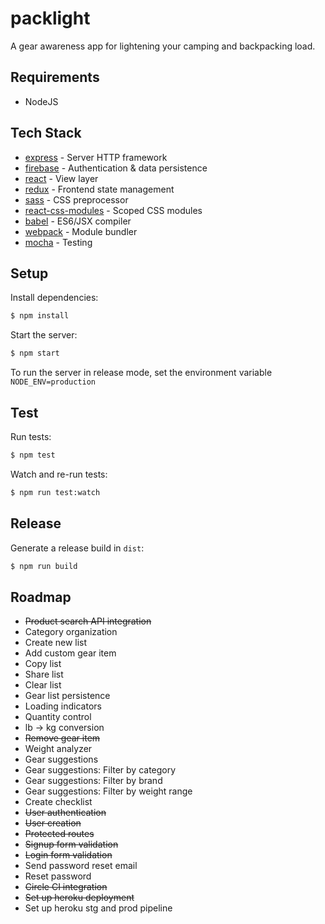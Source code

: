 # packlight

A gear awareness app for lightening your camping and backpacking load.

## Requirements

+ NodeJS

## Tech Stack

* [express](http://expressjs.com/) - Server HTTP framework
* [firebase](https://firebase.google.com) - Authentication & data persistence
* [react](https://facebook.github.io/react/) - View layer
* [redux](https://github.com/reactjs/redux) - Frontend state management
* [sass](http://sass-lang.com/) - CSS preprocessor
* [react-css-modules](https://github.com/gajus/react-css-modules) - Scoped CSS modules
* [babel](https://babeljs.io/) - ES6/JSX compiler
* [webpack](https://webpack.github.io/) - Module bundler
* [mocha](https://mochajs.org/) - Testing

## Setup

Install dependencies:

```sh
$ npm install
```

Start the server:

```sh
$ npm start
```

To run the server in release mode, set the environment variable `NODE_ENV=production`

## Test

Run tests:

```sh
$ npm test
```

Watch and re-run tests:

```sh
$ npm run test:watch
```

## Release

Generate a release build in `dist`:

```sh
$ npm run build
```

## Roadmap

+ ~~Product search API integration~~
+ Category organization
+ Create new list
+ Add custom gear item
+ Copy list
+ Share list
+ Clear list
+ Gear list persistence
+ Loading indicators
+ Quantity control
+ lb -> kg conversion
+ ~~Remove gear item~~
+ Weight analyzer
+ Gear suggestions
+ Gear suggestions: Filter by category
+ Gear suggestions: Filter by brand
+ Gear suggestions: Filter by weight range
+ Create checklist
+ ~~User authentication~~
+ ~~User creation~~
+ ~~Protected routes~~
+ ~~Signup form validation~~
+ ~~Login form validation~~
+ Send password reset email
+ Reset password
+ ~~Circle CI integration~~
+ ~~Set up heroku deployment~~
+ Set up heroku stg and prod pipeline
